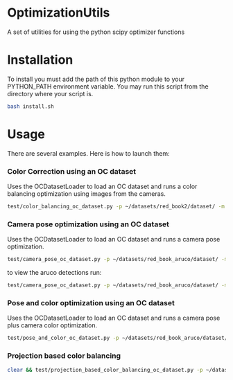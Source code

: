 # OptimizationUtils
A set of utilities for using the python scipy optimizer functions

# Installation

To install you must add the path of this python module to your PYTHON_PATH environment variable. You may run this script from the directory where your script is.

```bash
bash install.sh
```

# Usage

There are several examples. Here is how to launch them:

### Color Correction using an OC dataset

Uses the OCDatasetLoader to load an OC dataset and runs a color balancing optimization using images from the cameras.

```bash
test/color_balancing_oc_dataset.py -p ~/datasets/red_book2/dataset/ -m ~/datasets/red_book2/dataset/1528188687058_simplified_decimated.obj -i ~/datasets/red_book2/dataset/calibrations/camera.yaml -si 5
```

### Camera pose optimization using an OC dataset

Uses the OCDatasetLoader to load an OC dataset and runs a camera pose optimization.

```bash
test/camera_pose_oc_dataset.py -p ~/datasets/red_book_aruco/dataset/ -m ~/datasets/red_book_aruco/dataset/1528885039597.obj -i ~/datasets/red_book_aruco/dataset/calibrations/camera.yaml -ms 0.082 -si 15
```

to view the aruco detections run:

```bash
test/camera_pose_oc_dataset.py -p ~/datasets/red_book_aruco/dataset/ -m ~/datasets/red_book_aruco/dataset/1528885039597.obj -i ~/datasets/red_book_aruco/dataset/calibrations/camera.yaml -ms 0.082 -vad -va3d -si 15
```

### Pose and color optimization using an OC dataset

Uses the OCDatasetLoader to load an OC dataset and runs a camera pose plus camera color optimization.

```bash
test/pose_and_color_oc_dataset.py -p ~/datasets/red_book_aruco/dataset/ -m ~/datasets/red_book_aruco/dataset/1528885039597.obj -i ~/datasets/red_book_aruco/dataset/calibrations/camera.yaml -ms 0.082 -si 15
```

### Projection based color balancing

```bash
clear && test/projection_based_color_balancing_oc_dataset.py -p ~/datasets/red_book_aruco/dataset/ -m ~/datasets/red_book_aruco/dataset/1528885039597.obj -i ~/datasets/red_book_aruco/dataset/calibrations/camera.yaml -ms 0.082 -si 25 -sv 50 -z 0.1 -vo
```
